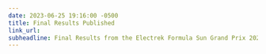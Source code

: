 ```yaml
---
date: 2023-06-25 19:16:00 -0500
title: Final Results Published
link_url: 
subheadline: Final Results from the Electrek Formula Sun Grand Prix 2023 are available!
---
```


